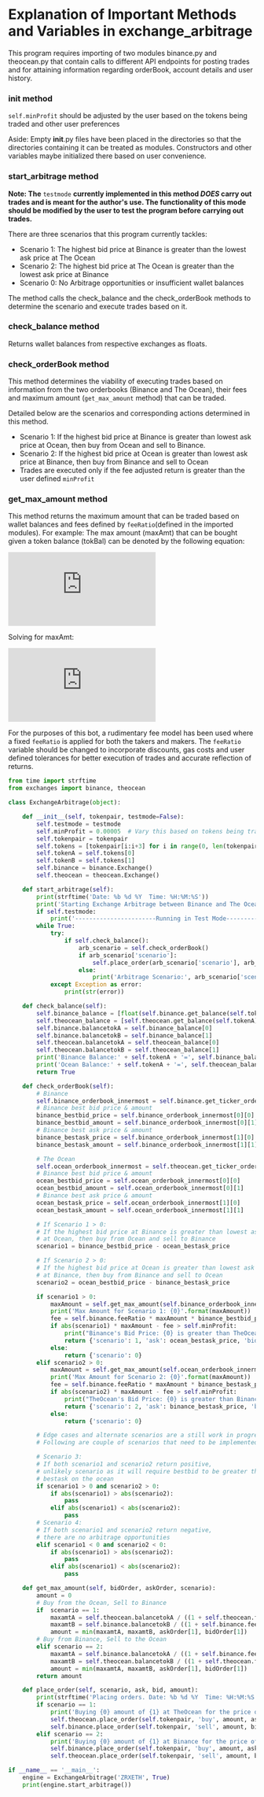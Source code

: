 # Explanation of Important Methods and Variables in exchange_arbitrage

This program requires importing of two modules binance.py and theocean.py that contain calls to different API endpoints for posting trades and for attaining information regarding orderBook, account details and user history.

### ____init____ method

`self.minProfit` should be adjusted by the user based on the tokens being traded and other user preferences

Aside: Empty __init__.py files have been placed in the directories so that the directories containing it can be treated as modules. Constructors and other variables maybe initialized there based on user convenience.

### start_arbitrage method

**Note: The** `testmode` **currently implemented in this method *DOES* carry out trades and is meant for the author's use. The functionality of this mode should be modified by the user to test the program before carrying out trades.**

There are three scenarios that this program currently tackles:
 - Scenario 1: The highest bid price at Binance is greater than the lowest ask price at The Ocean
 - Scenario 2: The highest bid price at The Ocean is greater than the lowest ask price at Binance
 - Scenario 0: No Arbitrage opportunities or insufficient wallet balances

The method calls the check_balance and the check_orderBook methods to determine the scenario and execute trades based on it.

### check_balance method

Returns wallet balances from respective exchanges as floats.

### check_orderBook method

This method determines the viability of executing trades based on information from the two orderbooks (Binance and The Ocean), their fees and maximum amount (`get_max_amount` method) that can be traded.

Detailed below are the scenarios and corresponding actions determined in this method.
 - Scenario 1: If the highest bid price at Binance is greater than lowest ask price at Ocean, then buy from Ocean and sell to Binance.
 - Scenario 2: If the highest bid price at Ocean is greater than lowest ask price at Binance, then buy from Binance and sell to Ocean
 - Trades are executed only if the fee adjusted return is greater than the user defined `minProfit`

### get_max_amount method

This method returns the maximum amount that can be traded based on wallet balances and fees defined by `feeRatio`(defined in the imported modules).
For example: The max amount (maxAmt) that can be bought given a token balance (tokBal) can be denoted by the following equation:

![equation](http://latex.codecogs.com/gif.latex?maxAmt%20%5Ctimes%20askPrice%20&plus;%20maxAmt%20%5Ctimes%20askPrice%20%5Ctimes%20feeRatio%20%3D%20tokBal)                                   

Solving for maxAmt:

![equation](http://latex.codecogs.com/gif.latex?maxAmt%20%3D%20%5Cfrac%7BtokBal%7D%7B%281&plus;feeRatio%29%20%5Ctimes%20askPrice%7D)   

For the purposes of this bot, a rudimentary fee model has been used where a fixed `feeRatio` is applied for both the takers and makers. The `feeRatio` variable should be changed to incorporate discounts, gas costs and user defined tolerances for better execution of trades and accurate reflection of returns.

```python
from time import strftime
from exchanges import binance, theocean

class ExchangeArbitrage(object):

    def __init__(self, tokenpair, testmode=False):
        self.testmode = testmode
        self.minProfit = 0.00005  # Vary this based on tokens being traded and personal preferances
        self.tokenpair = tokenpair
        self.tokens = [tokenpair[i:i+3] for i in range(0, len(tokenpair), 3)]
        self.tokenA = self.tokens[0]
        self.tokenB = self.tokens[1]
        self.binance = binance.Exchange()
        self.theocean = theocean.Exchange()

    def start_arbitrage(self):
        print(strftime('Date: %b %d %Y  Time: %H:%M:%S'))
        print('Starting Exchange Arbitrage between Binance and The Ocean')
        if self.testmode:
            print('-----------------------Running in Test Mode-----------------------\n \n')
        while True:
            try:
                if self.check_balance():
                    arb_scenario = self.check_orderBook()
                    if arb_scenario['scenario']:
                        self.place_order(arb_scenario['scenario'], arb_scenario['ask'], arb_scenario['bid'], arb_scenario['amount'] )
                    else:
                        print('Arbitrage Scenario:', arb_scenario['scenario'], '-- No arbitrage opportunities or insufficient funds')
            except Exception as error:
                print(str(error))

    def check_balance(self):
        self.binance_balance = [float(self.binance.get_balance(self.tokenA)), float(self.binance.get_balance(self.tokenB))]
        self.theocean_balance = [self.theocean.get_balance(self.tokenA), self.theocean.get_balance(self.tokenB)]
        self.binance.balancetokA = self.binance_balance[0]
        self.binance.balancetokB = self.binance_balance[1]
        self.theocean.balancetokA = self.theocean_balance[0]
        self.theocean.balancetokB = self.theocean_balance[1]
        print('Binance Balance:' + self.tokenA + '=', self.binance_balance[0], '; ' + self.tokenB + '=', self.binance_balance[1])
        print('Ocean Balance:' + self.tokenA + '=', self.theocean_balance[0], ';  ' + self.tokenB + '=', self.theocean_balance[1])
        return True

    def check_orderBook(self):
        # Binance
        self.binance_orderbook_innermost = self.binance.get_ticker_orderBook_innermost(self.tokenpair)
        # Binance best bid price & amount
        binance_bestbid_price = self.binance_orderbook_innermost[0][0]
        binance_bestbid_amount = self.binance_orderbook_innermost[0][1]
        # Binance best ask price & amount
        binance_bestask_price = self.binance_orderbook_innermost[1][0]
        binance_bestask_amount = self.binance_orderbook_innermost[1][1]

        # The Ocean
        self.ocean_orderbook_innermost = self.theocean.get_ticker_orderBook_innermost(self.tokenpair)
        # Binance best bid price & amount
        ocean_bestbid_price = self.ocean_orderbook_innermost[0][0]
        ocean_bestbid_amount = self.ocean_orderbook_innermost[0][1]
        # Binance best ask price & amount
        ocean_bestask_price = self.ocean_orderbook_innermost[1][0]
        ocean_bestask_amount = self.ocean_orderbook_innermost[1][1]

        # If Scenario 1 > 0:
        # If the highest bid price at Binance is greater than lowest ask price
        # at Ocean, then buy from Ocean and sell to Binance
        scenario1 = binance_bestbid_price - ocean_bestask_price

        # If Scenario 2 > 0:
        # If the highest bid price at Ocean is greater than lowest ask price
        # at Binance, then buy from Binance and sell to Ocean
        scenario2 = ocean_bestbid_price - binance_bestask_price

        if scenario1 > 0:
            maxAmount = self.get_max_amount(self.binance_orderbook_innermost[0], self.ocean_orderbook_innermost[1], 1)
            print('Max Amount for Scenario 1: {0}'.format(maxAmount))
            fee = self.binance.feeRatio * maxAmount * binance_bestbid_price + self.theocean.feeRatio * maxAmount * ocean_bestask_price
            if abs(scenario1) * maxAmount - fee > self.minProfit:
                print("Binance's Bid Price: {0} is greater than TheOcean's Ask Price:{1}. Will Execute Scenario 1.".format(binance_bestbid_price, ocean_bestask_price))
                return {'scenario': 1, 'ask': ocean_bestask_price, 'bid': binance_bestbid_price, 'amount': maxAmount}
            else:
                return {'scenario': 0}
        elif scenario2 > 0:
            maxAmount = self.get_max_amount(self.ocean_orderbook_innermost[0], self.binance_orderbook_innermost[1], 2)
            print('Max Amount for Scenario 2: {0}'.format(maxAmount))
            fee = self.binance.feeRatio * maxAmount * binance_bestask_price + self.theocean.feeRatio * maxAmount * ocean_bestbid_price
            if abs(scenario2) * maxAmount - fee > self.minProfit:
                print("TheOcean's Bid Price: {0} is greater than Binance's Ask Price:{1}. Will Execute Scenario 2.".format(ocean_bestbid_price, binance_bestask_price))
                return {'scenario': 2, 'ask': binance_bestask_price, 'bid': ocean_bestbid_price, 'amount': maxAmount}
            else:
                return {'scenario': 0}

        # Edge cases and alternate scenarios are a still work in progress.
        # Following are couple of scenarios that need to be implemented

        # Scenario 3:
        # If both scenario1 and scenario2 return positive,
        # unlikely scenario as it will require bestbid to be greater than
        # bestask on the ocean
        if scenario1 > 0 and scenario2 > 0:
            if abs(scenario1) > abs(scenario2):
                pass
            elif abs(scenario1) < abs(scenario2):
                pass
        # Scenario 4:
        # If both scenario1 and scenario2 return negative,
        # there are no arbitrage opportunities
        elif scenario1 < 0 and scenario2 < 0:
            if abs(scenario1) > abs(scenario2):
                pass
            elif abs(scenario1) < abs(scenario2):
                pass

    def get_max_amount(self, bidOrder, askOrder, scenario):
        amount = 0
        # Buy from the Ocean, Sell to Binance
        if  scenario == 1:
            maxamtA = self.theocean.balancetokA / ((1 + self.theocean.feeRatio) * askOrder[0])
            maxamtB = self.binance.balancetokB / ((1 + self.binance.feeRatio) * bidOrder[0])
            amount = min(maxamtA, maxamtB, askOrder[1], bidOrder[1])
        # Buy from Binance, Sell to the Ocean
        elif scenario == 2:
            maxamtA = self.binance.balancetokA / ((1 + self.binance.feeRatio) * askOrder[0])
            maxamtB = self.theocean.balancetokB / ((1 + self.theocean.feeRatio) * bidOrder[0])
            amount = min(maxamtA, maxamtB, askOrder[1], bidOrder[1])
        return amount

    def place_order(self, scenario, ask, bid, amount):
        print(strftime('Placing orders. Date: %b %d %Y  Time: %H:%M:%S'))
        if scenario == 1:
            print('Buying {0} amount of {1} at TheOcean for the price of {2} and Selling to Binance for the price of {3} \n \n'.format(amount, self.tokenA, self.ocean_orderbook_innermost[1][0], self.binance_orderbook_innermost[0][0]))
            self.theocean.place_order(self.tokenpair, 'buy', amount, ask)
            self.binance.place_order(self.tokenpair, 'sell', amount, bid)
        elif scenario == 2:
            print('Buying {0} amount of {1} at Binance for the price of {2} and Selling to TheOcean for the price of {3} \n \n'.format(amount, self.tokenA, self.binance_orderbook_innermost[1][0], self.ocean_orderbook_innermost[0][0]))
            self.binance.place_order(self.tokenpair, 'buy', amount, ask)
            self.theocean.place_order(self.tokenpair, 'sell', amount, bid)

if __name__ == '__main__':
    engine = ExchangeArbitrage('ZRXETH', True)
    print(engine.start_arbitrage())
```
